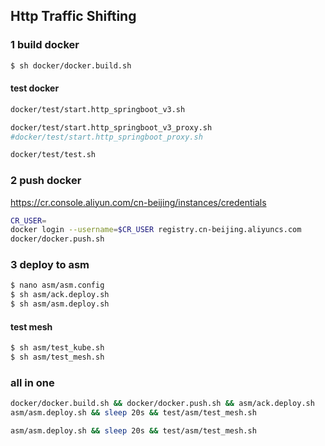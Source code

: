 ## Http Traffic Shifting

### 1 build docker
```sh
$ sh docker/docker.build.sh
```

#### test docker
```sh
docker/test/start.http_springboot_v3.sh
```

```sh
docker/test/start.http_springboot_v3_proxy.sh
#docker/test/start.http_springboot_proxy.sh 
```

```sh
docker/test/test.sh 
```

### 2 push docker
https://cr.console.aliyun.com/cn-beijing/instances/credentials
```sh
CR_USER=
docker login --username=$CR_USER registry.cn-beijing.aliyuncs.com
docker/docker.push.sh
```

### 3 deploy to asm
```sh
$ nano asm/asm.config
$ sh asm/ack.deploy.sh
$ sh asm/asm.deploy.sh
```

#### test mesh
```sh
$ sh asm/test_kube.sh
$ sh asm/test_mesh.sh
```

### all in one
```sh
docker/docker.build.sh && docker/docker.push.sh && asm/ack.deploy.sh
asm/asm.deploy.sh && sleep 20s && test/asm/test_mesh.sh
```

```sh
asm/asm.deploy.sh && sleep 20s && test/asm/test_mesh.sh
```